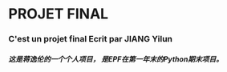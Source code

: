 # PROJET FINAL
###  C'est un projet final Ecrit par JIANG Yilun
#### ***这是蒋逸伦的一个个人项目， 是EPF在第一年末的Python期末项目。***
